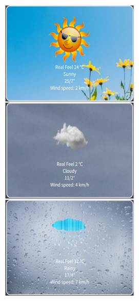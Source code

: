 <img src="https://github.com/Yatagani/Softup/blob/main/React/01-weather-app/img/sunny.png" alt="sunny" width="400" height="300"/>

<img src="https://github.com/Yatagani/Softup/blob/main/React/01-weather-app/img/cloudy.png" alt="cloudy" width="400" height="300"/>

<img src="https://github.com/Yatagani/Softup/blob/main/React/01-weather-app/img/rainy.png" alt="rainy" width="400" height="300"/>
